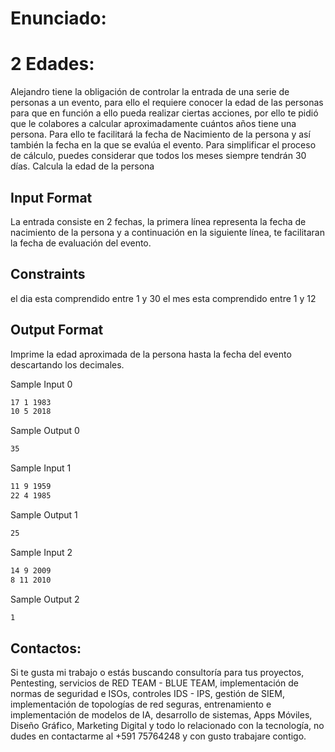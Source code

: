 # Enunciado:
# 2 Edades:
Alejandro tiene la obligación de controlar la entrada de una serie de personas a un evento, para ello el requiere conocer la edad de las personas para que en función a ello pueda realizar ciertas acciones, por ello te pidió que le colabores a calcular aproximadamente cuántos años tiene una persona. Para ello te facilitará la fecha de Nacimiento de la persona y así también la fecha en la que se evalúa el evento. Para simplificar el proceso de cálculo, puedes considerar que todos los meses siempre tendrán 30 días. Calcula la edad de la persona

## Input Format
La entrada consiste en 2 fechas, la primera línea representa la fecha de nacimiento de la persona y a continuación en la siguiente línea, te facilitaran la fecha de evaluación del evento.

## Constraints
el dia esta comprendido entre 1 y 30 el mes esta comprendido entre 1 y 12

## Output Format
Imprime la edad aproximada de la persona hasta la fecha del evento descartando los decimales.

Sample Input 0
```bash
17 1 1983
10 5 2018
```

Sample Output 0
```bash
35
```

Sample Input 1
```bash
11 9 1959
22 4 1985
```

Sample Output 1
```bash
25
```

Sample Input 2
```bash
14 9 2009
8 11 2010
```

Sample Output 2
```bash
1
```

## Contactos:
Si te gusta mi trabajo o estás buscando consultoría para tus proyectos, Pentesting, servicios de RED TEAM - BLUE TEAM, implementación de normas de seguridad e ISOs, controles IDS - IPS, gestión de SIEM, implementación de topologías de red seguras, entrenamiento e implementación de modelos de IA, desarrollo de sistemas, Apps Móviles, Diseño Gráfico, Marketing Digital y todo lo relacionado con la tecnología, no dudes en contactarme al +591 75764248 y con gusto trabajare contigo.
